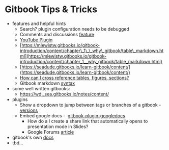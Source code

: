 # Gitbook Tips & Tricks

* features and helpful hints 
  * Search? plugin configuration needs to be debugged
  * Comments and discussions 
    [feature](https://www.gitbook.com/blog/features/discussions)
  * [YouTube Plugin](https://plugins.gitbook.com/plugin/youtube)
  * [https://mlewistw.gitbooks.io/gitbook-introduction/content/chapter\_1\_\_why\_gitbook/table\_markdown.html](https://mlewistw.gitbooks.io/gitbook-introduction/content/chapter_1__why_gitbook/table_markdown.html)
  * [https://seadude.gitbooks.io/learn-gitbook/content/](https://seadude.gitbooks.io/learn-gitbook/content/)
  * [How can I cross reference tables, figures, sections?](https://www.gitbook.com/book/gitbookio/help/discussions/35)
  * Gitbook markdown [syntax](http://jinlaixu.net/books/gitbook-documentation/book/markdown.html)
* some well written gitbooks:
  * [https://wdi\_sea.gitbooks.io/notes/content/](https://wdi_sea.gitbooks.io/notes/content/)
* plugins
  * Show a dropdown to jump between tags or branches of a gitbook - 
    [versions](https://plugins.gitbook.com/plugin/versions)
  * Embed google docs - 
    [gitbook-plugin-googledocs](https://github.com/gramener/gitbook-plugin-googledocs)
    * How do a I create a share link that automatically opens to presentation mode in Slides?
     * Google Forums [article](https://productforums.google.com/forum/\#!topic/docs/wSI6zxGWz5k)
* gitbook's own [docs](https://gitbookio.gitbooks.io/documentation/content/index.html)
* tbd...

  


  


